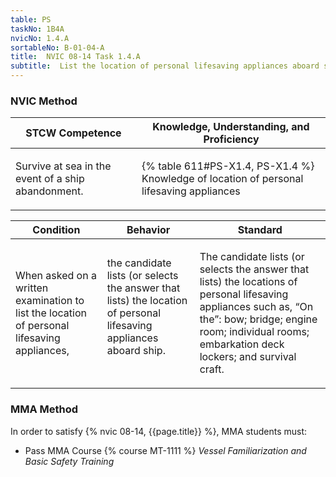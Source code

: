 ```yaml
---
table: PS
taskNo: 1B4A
nvicNo: 1.4.A 
sortableNo: B-01-04-A
title:  NVIC 08-14 Task 1.4.A 
subtitle:  List the location of personal lifesaving appliances aboard ship (PS)
---
```






### NVIC Method

<a style="display:none;" onclick="togglevisibility('nvic_methods')" >Show NVIC method.</a>

<div id='nvic_methods' class='show'>

<table>
<thead>
<tr>
<th class='forty'> STCW Competence </th>
<th class='sixty'> Knowledge, Understanding, and Proficiency </th>
</tr>
</thead>

<tbody>
<tr><td markdown='1'>

Survive at sea in the event of a ship abandonment.

</td><td markdown='1'>

{% table 611#PS-X1.4, PS-X1.4 %} Knowledge of location of personal lifesaving appliances

</td></tr>


</tbody>
</table>


<table>
<thead>
<tr><th class='twenty'>  Condition </th><th class='twenty'> Behavior </th><th  class='sixty'>Standard </th></tr>
</thead>
<tbody >



<tr><td markdown='1'>

When asked on a written examination to list the location of personal lifesaving appliances,

</td><td markdown='1'>

the candidate lists (or selects the answer that lists) the location of personal lifesaving appliances aboard ship.

<br>

<div class="tooltip" markdown='1'>



</div>


</td><td markdown='1'>

The candidate lists (or selects the answer that lists) the locations of personal lifesaving appliances such as, “On the”: bow; bridge; engine room; individual rooms; embarkation deck lockers; and survival craft.

</td></tr>
</tbody>
</table>
</div>


### MMA Method

In order to satisfy  {% nvic 08-14, {{page.title}}  %}, MMA students must:

* Pass MMA Course {% course MT-1111 %}  *Vessel Familiarization and Basic Safety Training*